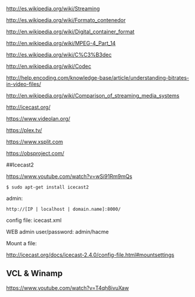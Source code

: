http://es.wikipedia.org/wiki/Streaming

http://es.wikipedia.org/wiki/Formato_contenedor

http://en.wikipedia.org/wiki/Digital_container_format

http://en.wikipedia.org/wiki/MPEG-4_Part_14


http://es.wikipedia.org/wiki/C%C3%B3dec

http://en.wikipedia.org/wiki/Codec

http://help.encoding.com/knowledge-base/article/understanding-bitrates-in-video-files/



http://en.wikipedia.org/wiki/Comparison_of_streaming_media_systems

http://icecast.org/

https://www.videolan.org/

https://plex.tv/

https://www.xsplit.com

https://obsproject.com/


##Icecast2

https://www.youtube.com/watch?v=wSi91Rm9mQs

```
$ sudo apt-get install icecast2
```
admin:
```
http://[IP | localhost | domain.name]:8000/
```
config file: icecast.xml

WEB admin user/password: admin/hacme

Mount a file:

http://icecast.org/docs/icecast-2.4.0/config-file.html#mountsettings

## VCL & Winamp

https://www.youtube.com/watch?v=T4qh8ivuXaw
